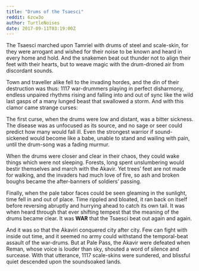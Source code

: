 ```yaml
---
title: "Drums of the Tsaesci"
reddit: 6zcw3o
author: TurtleNoises
date: 2017-09-11T03:19:00Z
---
```


The Tsaesci marched upon Tamriel with drums of steel and scale-skin, for they were arrogant and wished for their noise to be known and heard in every home and hold. And the snakemen beat out thunder not to align their feet with their hearts, but to weave magic with the drum-droned air from discordant sounds. 

Town and traveller alike fell to the invading hordes, and the din of their destruction was thus: 1117 war-drummers playing in perfect disharmony, endless unpaired rhythms rising and falling into and out of sync like the wild last gasps of a many lunged beast that swallowed a storm. And with this clamor came strange curses:

The first curse, when the drums were low and distant, was a bitter sickness. The disease was as unfocused as its source, and no sage or seer could predict how many would fall ill. Even the strongest warrior if sound-sickened would become like a babe, unable to stand and wailing with pain, until the drum-song was a fading murmur.

When the drums were closer and clear in their chaos, they could wake things which were not sleeping. Forests, long spent unslumbering would bestir themselves and march with the Akavir. Yet trees’ feet are not made for walking, and the invaders had much love of fire, so ash and broken boughs became the after-banners of soldiers’ passing. 

Finally, when the pale tabor faces could be seen gleaming in the sunlight, time fell in and out of place. Time rippled and bloated, it ran back on itself before reversing abruptly and hurrying ahead to catch its own tail. It was when heard through that ever shifting tempest that the meaning of the drums became clear. It was **WAR** that the Tsaesci beat out again and again.

And it was so that the Akaviri conquered city after city. Few can fight with inside out time, and it seemed no army could withstand the temporal-beat assault of the war-drums. But at Pale Pass, the Akavir were defeated when Reman, whose voice is louder than sky, shouted a word of silence and surcease. With that utterance, 1117 scale-skins were sundered, and blissful quiet descended upon the soundsoaked lands. 

